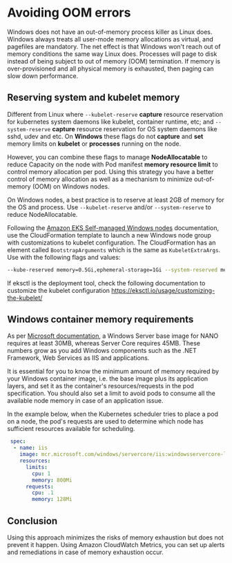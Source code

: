 # Avoiding OOM errors

Windows does not have an out-of-memory process killer as Linux does. Windows always treats all user-mode memory allocations as virtual, and pagefiles are mandatory. The net effect is that Windows won't reach out of memory conditions the same way Linux does. Processes will page to disk instead of being subject to out of memory (OOM) termination. If memory is over-provisioned and all physical memory is exhausted, then paging can slow down performance.

## Reserving system and kubelet memory
Different from Linux where `--kubelet-reserve` **capture** resource reservation for kubernetes system daemons like kubelet, container runtime, etc; and `--system-reserve` **capture** resource reservation for OS system daemons like sshd, udev and etc. On **Windows** these flags do not **capture** and **set** memory limits on **kubelet** or **processes** running on the node.

However, you can combine these flags to manage **NodeAllocatable** to reduce Capacity on the node with Pod manifest **memory resource limit** to control memory allocation per pod. Using this strategy you have a better control of memory allocation as well as a mechanism to minimize out-of-memory (OOM) on Windows nodes.

On Windows nodes, a best practice is to reserve at least 2GB of memory for the OS and process. Use `--kubelet-reserve` and/or `--system-reserve` to reduce NodeAllocatable.

Following the [Amazon EKS Self-managed Windows nodes](https://docs.aws.amazon.com/eks/latest/userguide/launch-windows-workers.html) documentation, use the CloudFormation template to launch a new Windows node group with customizations to kubelet configuration. The CloudFormation has an element called `BootstrapArguments` which is the same as `KubeletExtraArgs`. Use with the following flags and values:

```bash 
--kube-reserved memory=0.5Gi,ephemeral-storage=1Gi --system-reserved memory=1.5Gi,ephemeral-storage=1Gi --eviction-hard memory.available<200Mi,nodefs.available<10%"
```

If eksctl is the deployment tool, check the following documentation to customize the kubelet configuration https://eksctl.io/usage/customizing-the-kubelet/

## Windows container memory requirements
As per [Microsoft documentation](https://docs.microsoft.com/en-us/virtualization/windowscontainers/deploy-containers/system-requirements), a Windows Server base image for NANO requires at least 30MB, whereas Server Core requires 45MB. These numbers grow as you add Windows components such as the .NET Framework, Web Services as IIS and applications.

It is essential for you to know the minimum amount of memory required by your Windows container image, i.e. the base image plus its application layers, and set it as the container's resources/requests in the pod specification. You should also set a limit to avoid pods to consume all the available node memory in case of an application issue.

In the example below, when the Kubernetes scheduler tries to place a pod on a node, the pod's requests are used to determine which node has sufficient resources available for scheduling.

```yaml 
 spec:
  - name: iis
    image: mcr.microsoft.com/windows/servercore/iis:windowsservercore-ltsc2019
    resources:
      limits:
        cpu: 1
        memory: 800Mi
      requests:
        cpu: .1
        memory: 128Mi
```
## Conclusion

Using this approach minimizes the risks of memory exhaustion but does not prevent it happen. Using Amazon CloudWatch Metrics, you can set up alerts and remediations in case of memory exhaustion occur.

